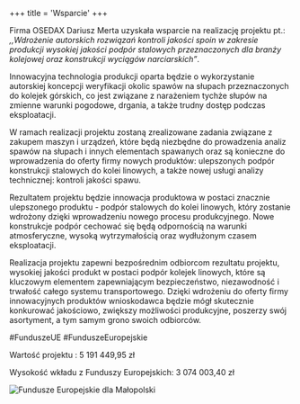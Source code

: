 +++
title = 'Wsparcie'
+++

Firma OSEDAX Dariusz Merta uzyskała wsparcie na realizację projektu pt.: *,,Wdrożenie autorskich rozwiązań kontroli jakości spoin w zakresie produkcji wysokiej jakości podpór stalowych przeznaczonych dla branży kolejowej oraz konstrukcji wyciągów narciarskich”*.

Innowacyjna technologia produkcji oparta będzie o wykorzystanie autorskiej koncepcji weryfikacji okolic spawów na słupach przeznaczonych do kolejek górskich, co jest związane z narażeniem tychże słupów na zmienne warunki pogodowe, drgania, a także trudny dostęp podczas eksploatacji.

W ramach realizacji projektu zostaną zrealizowane zadania związane z zakupem maszyn i urządzeń, które będą niezbędne do prowadzenia analiz spawów na słupach i innych elementach spawanych oraz są konieczne do wprowadzenia do oferty firmy nowych produktów: ulepszonych podpór konstrukcji stalowych do kolei linowych, a także nowej usługi analizy technicznej: kontroli jakości spawu.

Rezultatem projektu będzie innowacja produktowa w postaci znacznie ulepszonego produktu - podpór stalowych do kolei linowych, który zostanie wdrożony dzięki wprowadzeniu nowego procesu produkcyjnego. Nowe konstrukcje podpór cechować się będą odpornością na warunki atmosferyczne, wysoką wytrzymałością oraz wydłużonym czasem eksploatacji.

Realizacja projektu zapewni bezpośrednim odbiorcom rezultatu projektu, wysokiej jakości produkt w postaci podpór kolejek linowych, które są kluczowym elementem zapewniającym bezpieczeństwo, niezawodność i trwałość całego systemu transportowego. Dzięki wdrożeniu do oferty firmy innowacyjnych produktów wnioskodawca będzie mógł skutecznie konkurować jakościowo, zwiększy możliwości produkcyjne, poszerzy swój asortyment, a tym samym grono swoich odbiorców.

#FunduszeUE #FunduszeEuropejskie

Wartość projektu : 5 191 449,95 zł

Wysokość wkładu z Funduszy Europejskich: 3 074 003,40 zł

![Fundusze Europejskie dla Małopolski](../support.svg)
